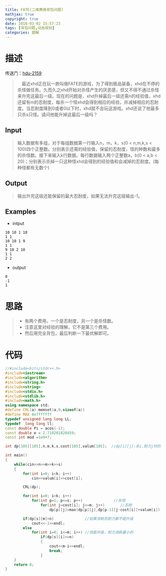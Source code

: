 ```yaml
---
title: FATE(二维费用背包问题)
mathjax: true
copyright: true
date: 2018-03-02 15:57:23
tags: [背包问题,动态规划]
categories: 题解
---
```

# 描述
传送门：[hdu-2159](http://acm.hdu.edu.cn/showproblem.php?pid=2159)

>&emsp;最近xhd正在玩一款叫做FATE的游戏，为了得到极品装备，xhd在不停的杀怪做任务。久而久之xhd开始对杀怪产生的厌恶感，但又不得不通过杀怪来升完这最后一级。现在的问题是，xhd升掉最后一级还需n的经验值，xhd还留有m的忍耐度，每杀一个怪xhd会得到相应的经验，并减掉相应的忍耐度。当忍耐度降到0或者0以下时，xhd就不会玩这游戏。xhd还说了他最多只杀s只怪。请问他能升掉这最后一级吗？

<!--more-->
## Input
>输入数据有多组，对于每组数据第一行输入n，m，k，s(0 < n,m,k,s < 100)四个正整数。分别表示还需的经验值，保留的忍耐度，怪的种数和最多的杀怪数。接下来输入k行数据。每行数据输入两个正整数a，b(0 < a,b < 20)；分别表示杀掉一只这种怪xhd会得到的经验值和会减掉的忍耐度。(每种怪都有无数个)


## Output
>输出升完这级还能保留的最大忍耐度，如果无法升完这级输出-1。

## Examples
* intput
```
10 10 1 10
1 1
10 10 1 9
1 1
9 10 2 10
1 1
2 2
```
* output
```
0
-1
1
```

# 思路
>* 有两个费用，一个是忍耐度，另一个是杀怪数。
>* 注意这里对经验的理解，它不是第三个费用。
>* 然后用完全背包，最后判断一下最优解即可。

# 代码
```c++
//#include<bits/stdc++.h>
#include<iostream>
#include<algorithm>
#include<string.h>
#include<string>
#include<stdio.h>
#include<stdlib.h>
#include<math.h>
using namespace std;
#define CRL(a) memset(a,0,sizeof(a))
#define MAX 0xfffffff
typedef unsigned long long LL;
typedef  long long ll;
const double Pi = acos(-1);
const double e = 2.718281828459;
const int mod =1e9+7;

int dp[105][105],n,m,k,s,cost[105],valum[105];  //dp[i][j]:杀i,耐力j时的经验

int main()
{
    while(cin>>n>>m>>k>>s)
    {
        for(int i=0; i<k; i++)
            cin>>valum[i]>>cost[i];

        CRL(dp);

        for(int i=0; i<k; i++)
            for(int p=1; p<=s; p++)				 //杀怪
                for(int j=cost[i]; j<=m; j++)		//忍耐
                    dp[p][j]=max(dp[p][j],dp[p-1][j-cost[i]]+valum[i]);

        if(dp[s][m]<n)				//如果消耗完耐力都不能升级
            cout<<-1<<endl;
        else
            for(int i=0; i<=m; i++)	//找能升级，耐力消耗最小的
                if(dp[s][i]>=n)
                {
                    cout<<m-i<<endl;
                    break;
                }
    }
    return 0;
}

```